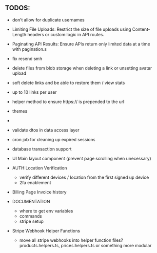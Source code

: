 ## TODOS:

- don't allow for duplicate usernames
- Limiting File Uploads: Restrict the size of file uploads using Content-Length headers or custom logic in API routes.
- Paginating API Results: Ensure APIs return only limited data at a time with pagination.s
- fix resend smh
- delete files from blob storage when deleting a link or unsetting avatar upload
- soft delete links and be able to restore them / view stats
- up to 10 links per user
- helper method to ensure https:// is prepended to the url
- themes
-

- validate dtos in data access layer
- cron job for cleaning up expired sessions
- database transaction support
- UI Main layout component (prevent page scrolling when unecessary)
- AUTH Location Verification
  - verify different devices / location from the first signed up device
  - 2fa enablement
- Billing Page Invoice history
- DOCUMENTATION
  - where to get env variables
  - commands
  - stripe setup
- Stripe Webhook Helper Functions
  - move all stripe webhooks into helper function files? products.helpers.ts, prices.helpers.ts or something more modular
